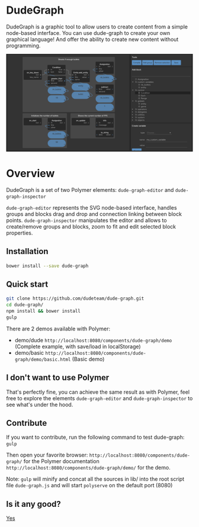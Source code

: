 DudeGraph
=========

DudeGraph is a graphic tool to allow users to create content from a simple node-based interface.
You can use dude-graph to create your own graphical language! And offer the ability to create new content without programming.

![Graph](dude-graph.png)

# Overview

DudeGraph is a set of two Polymer elements: `dude-graph-editor` and `dude-graph-inspector`

`dude-graph-editor` represents the SVG node-based interface, handles groups and blocks drag and drop and connection linking between block points.
`dude-graph-inspector` manipulates the editor and allows to create/remove groups and blocks, zoom to fit and edit selected block properties.

## Installation

``` bash
bower install --save dude-graph
```

## Quick start

``` sh
git clone https://github.com/dudeteam/dude-graph.git
cd dude-graph/
npm install && bower install
gulp
```

There are 2 demos available with Polymer: 
* demo/dude ``` http://localhost:8080/components/dude-graph/demo ``` (Complete example, with save/load in localStorage)
* demo/basic ``` http://localhost:8080/components/dude-graph/demo/basic.html ``` (Basic demo)

## I don't want to use Polymer

That's perfectly fine, you can achieve the same result as with Polymer, feel free to explore the elements `dude-graph-editor` and `dude-graph-inspector` to see what's under the hood.

## Contribute

If you want to contribute, run the following command to test dude-graph:
``` gulp ```

Then open your favorite browser:
``` http://localhost:8080/components/dude-graph/ ``` for the Polymer documentation
``` http://localhost:8080/components/dude-graph/demo/ ``` for the demo.

Note: ``` gulp ``` will minify and concat all the sources in lib/ into the root script file ``` dude-graph.js ``` and will start ``` polyserve ``` on the default port (8080)

## Is it any good?

[Yes](http://news.ycombinator.com/item?id=3067434)